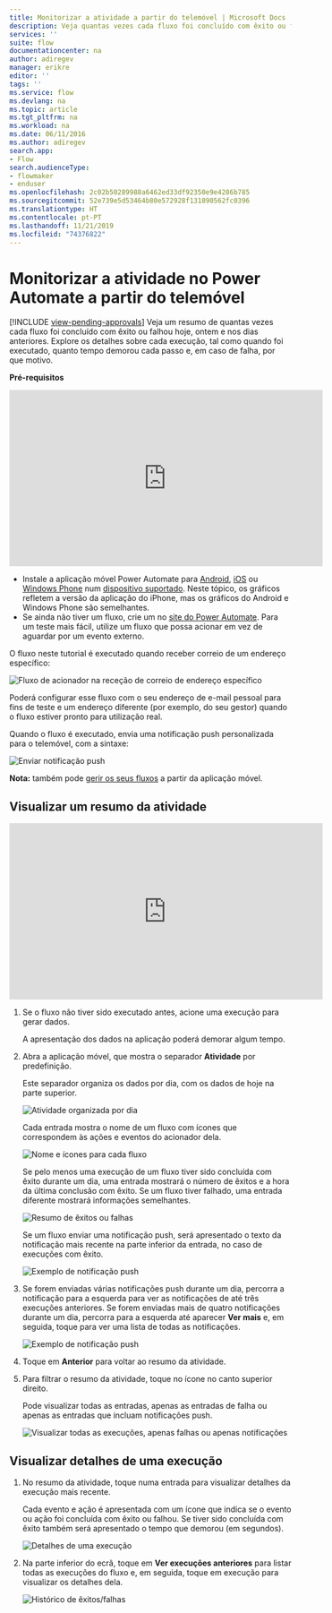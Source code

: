 ```yaml
---
title: Monitorizar a atividade a partir do telemóvel | Microsoft Docs
description: Veja quantas vezes cada fluxo foi concluído com êxito ou falhou, quando ocorreu cada execução e quanto tempo demorou
services: ''
suite: flow
documentationcenter: na
author: adiregev
manager: erikre
editor: ''
tags: ''
ms.service: flow
ms.devlang: na
ms.topic: article
ms.tgt_pltfrm: na
ms.workload: na
ms.date: 06/11/2016
ms.author: adiregev
search.app:
- Flow
search.audienceType:
- flowmaker
- enduser
ms.openlocfilehash: 2c02b50289988a6462ed33df92350e9e4286b785
ms.sourcegitcommit: 52e739e5d53464b80e572928f131890562fc0396
ms.translationtype: HT
ms.contentlocale: pt-PT
ms.lasthandoff: 11/21/2019
ms.locfileid: "74376822"
---
```

# <a name="monitor-activity-in-power-automate-from-your-phone"></a>Monitorizar a atividade no Power Automate a partir do telemóvel
[!INCLUDE [view-pending-approvals](includes/cc-rebrand.md)]
Veja um resumo de quantas vezes cada fluxo foi concluído com êxito ou falhou hoje, ontem e nos dias anteriores. Explore os detalhes sobre cada execução, tal como quando foi executado, quanto tempo demorou cada passo e, em caso de falha, por que motivo.

**Pré-requisitos**

<iframe width="560" height="315" src="https://www.youtube.com/embed/vZuYZ64K3tI?list=PL8nfc9haGeb55I9wL9QnWyHp3ctU2_ThF" frameborder="0" allowfullscreen></iframe>

* Instale a aplicação móvel Power Automate para [Android](https://aka.ms/flowmobiledocsandroid), [iOS](https://aka.ms/flowmobiledocsios) ou [Windows Phone](https://aka.ms/flowmobilewindows) num [dispositivo suportado](getting-started.md#use-the-mobile-app). Neste tópico, os gráficos refletem a versão da aplicação do iPhone, mas os gráficos do Android e Windows Phone são semelhantes.
* Se ainda não tiver um fluxo, crie um no [site do Power Automate](https://flow.microsoft.com/). Para um teste mais fácil, utilize um fluxo que possa acionar em vez de aguardar por um evento externo.

O fluxo neste tutorial é executado quando receber correio de um endereço específico:

![Fluxo de acionador na receção de correio de endereço específico](./media/mobile-monitor-activity/create-trigger.png)

Poderá configurar esse fluxo com o seu endereço de e-mail pessoal para fins de teste e um endereço diferente (por exemplo, do seu gestor) quando o fluxo estiver pronto para utilização real.

Quando o fluxo é executado, envia uma notificação push personalizada para o telemóvel, com a sintaxe:

![Enviar notificação push](./media/mobile-monitor-activity/create-event.png)

**Nota:** também pode [gerir os seus fluxos](mobile-manage-flows.md) a partir da aplicação móvel.

## <a name="display-a-summary-of-activity"></a>Visualizar um resumo da atividade
<iframe width="560" height="315" src="https://www.youtube.com/embed/nVCGJamOw6s?list=PL8nfc9haGeb55I9wL9QnWyHp3ctU2_ThF" frameborder="0" allowfullscreen></iframe>

1. Se o fluxo não tiver sido executado antes, acione uma execução para gerar dados.
   
    A apresentação dos dados na aplicação poderá demorar algum tempo.
2. Abra a aplicação móvel, que mostra o separador **Atividade** por predefinição.
   
    Este separador organiza os dados por dia, com os dados de hoje na parte superior.
   
    ![Atividade organizada por dia](./media/mobile-monitor-activity/activity-day2.png)
   
    Cada entrada mostra o nome de um fluxo com ícones que correspondem às ações e eventos do acionador dela.
   
    ![Nome e ícones para cada fluxo](./media/mobile-monitor-activity/activity-flow-name.png)
   
    Se pelo menos uma execução de um fluxo tiver sido concluída com êxito durante um dia, uma entrada mostrará o número de êxitos e a hora da última conclusão com êxito. Se um fluxo tiver falhado, uma entrada diferente mostrará informações semelhantes.
   
    ![Resumo de êxitos ou falhas](./media/mobile-monitor-activity/activity-summary.png)
   
    Se um fluxo enviar uma notificação push, será apresentado o texto da notificação mais recente na parte inferior da entrada, no caso de execuções com êxito.
   
    ![Exemplo de notificação push](./media/mobile-monitor-activity/activity-notification.png)
3. Se forem enviadas várias notificações push durante um dia, percorra a notificação para a esquerda para ver as notificações de até três execuções anteriores. Se forem enviadas mais de quatro notificações durante um dia, percorra para a esquerda até aparecer **Ver mais** e, em seguida, toque para ver uma lista de todas as notificações.
   
    ![Exemplo de notificação push](./media/mobile-monitor-activity/activity-notification-list.png)
4. Toque em **Anterior** para voltar ao resumo da atividade.
5. Para filtrar o resumo da atividade, toque no ícone no canto superior direito.
   
    Pode visualizar todas as entradas, apenas as entradas de falha ou apenas as entradas que incluam notificações push.
   
    ![Visualizar todas as execuções, apenas falhas ou apenas notificações](./media/mobile-monitor-activity/activity-filter.png)

## <a name="show-details-of-a-run"></a>Visualizar detalhes de uma execução
1. No resumo da atividade, toque numa entrada para visualizar detalhes da execução mais recente.
   
     Cada evento e ação é apresentada com um ícone que indica se o evento ou ação foi concluída com êxito ou falhou. Se tiver sido concluída com êxito também será apresentado o tempo que demorou (em segundos).
   
    ![Detalhes de uma execução](./media/mobile-monitor-activity/activity-icons.png)
2. Na parte inferior do ecrã, toque em **Ver execuções anteriores** para listar todas as execuções do fluxo e, em seguida, toque em execução para visualizar os detalhes dela.
   
    ![Histórico de êxitos/falhas](./media/mobile-monitor-activity/history-mixed.png)

